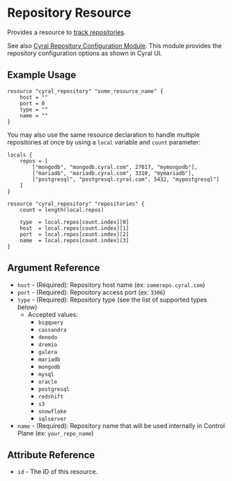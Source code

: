 # Repository Resource

Provides a resource to [track repositories](https://cyral.com/docs/manage-repositories/repo-track).

See also [Cyral Repository Configuration Module](https://github.com/cyralinc/terraform-cyral-repository-config).
This module provides the repository configuration options as shown in Cyral UI.


## Example Usage

```hcl
resource "cyral_repository" "some_resource_name" {
    host = ""
    port = 0
    type = ""
    name = ""
}
```

You may also use the same resource declaration to handle multiple repositories at once by using a `local` variable and `count` parameter:


```hcl
locals {
    repos = [
        ["mongodb", "mongodb.cyral.com", 27017, "mymongodb"],
        ["mariadb", "mariadb.cyral.com", 3310, "mymariadb"],
        ["postgresql", "postgresql.cyral.com", 5432, "mypostgresql"]
    ]
}

resource "cyral_repository" "repositories" {
    count = length(local.repos)

    type  = local.repos[count.index][0]
    host  = local.repos[count.index][1]
    port  = local.repos[count.index][2]
    name  = local.repos[count.index][3]
}
```

## Argument Reference

* `host` - (Required): Repository host name (ex: `somerepo.cyral.com`)
* `port` - (Required): Repository access port (ex: `3306`)
* `type` - (Required): Repository type (see the list of supported types below)
  * Accepted values: 
    - `bigquery`
    - `cassandra`
    - `denodo`
    - `dremio`
    - `galera`
    - `mariadb`
    - `mongodb`
    - `mysql`
    - `oracle`
    - `postgresql`
    - `redshift`
    - `s3`
    - `snowflake`
    - `sqlserver`
* `name` - (Required): Repository name that will be used internally in Control Plane (ex: `your_repo_name`)

## Attribute Reference
* `id` - The ID of this resource.
